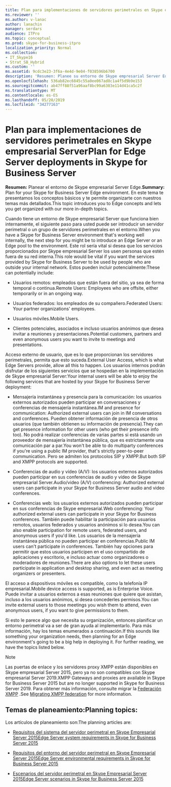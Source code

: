 ```yaml
---
title: Plan para implementaciones de servidores perimetrales en Skype empresarial Server
ms.reviewer: ''
ms.author: v-lanac
author: lanachin
manager: serdars
audience: ITPro
ms.topic: conceptual
ms.prod: skype-for-business-itpro
localization_priority: Normal
ms.collection:
- IT_Skype16
- Strat_SB_Hybrid
ms.custom: ''
ms.assetid: 9cdc3e23-3f6a-4e4d-9e04-f038596b6700
description: 'Resumen: Planee su entorno de Skype empresarial Server Edge. En este tema te presentamos los conceptos básicos y te permite organizarte con nuestros temas más detallados.'
ms.openlocfilehash: 536ab82ec6845c55a0ee067ad8c1a4f5d9b9e153
ms.sourcegitcommit: ab47ff88f51a96aaf8bc99a6303e114d41ca5c2f
ms.translationtype: MT
ms.contentlocale: es-ES
ms.lasthandoff: 05/20/2019
ms.locfileid: "34277163"
---
```

# <a name="plan-for-edge-server-deployments-in-skype-for-business-server"></a><span data-ttu-id="50940-104">Plan para implementaciones de servidores perimetrales en Skype empresarial Server</span><span class="sxs-lookup"><span data-stu-id="50940-104">Plan for Edge Server deployments in Skype for Business Server</span></span>
 
<span data-ttu-id="50940-105">**Resumen:** Planear el entorno de Skype empresarial Server Edge.</span><span class="sxs-lookup"><span data-stu-id="50940-105">**Summary:** Plan for your Skype for Business Server Edge environment.</span></span> <span data-ttu-id="50940-106">En este tema te presentamos los conceptos básicos y te permite organizarte con nuestros temas más detallados.</span><span class="sxs-lookup"><span data-stu-id="50940-106">This topic introduces you to Edge concepts and lets you get organized with our more in-depth topics.</span></span>
  
<span data-ttu-id="50940-107">Cuando tiene un entorno de Skype empresarial Server que funciona bien internamente, el siguiente paso para usted puede ser introducir un servidor perimetral o un grupo de servidores perimetrales en el entorno.</span><span class="sxs-lookup"><span data-stu-id="50940-107">When you have a Skype for Business Server environment that's working well internally, the next step for you might be to introduce an Edge Server or an Edge pool to the environment.</span></span> <span data-ttu-id="50940-108">Este rol sería vital si desea que los servicios proporcionados por Skype empresarial Server los usen personas que estén fuera de su red interna.</span><span class="sxs-lookup"><span data-stu-id="50940-108">This role would be vital if you want the services provided by Skype for Business Server to be used by people who are outside your internal network.</span></span> <span data-ttu-id="50940-109">Estos pueden incluir potencialmente:</span><span class="sxs-lookup"><span data-stu-id="50940-109">These can potentially include:</span></span>
  
- <span data-ttu-id="50940-110">Usuarios remotos: empleados que están fuera del sitio, ya sea de forma temporal o continua.</span><span class="sxs-lookup"><span data-stu-id="50940-110">Remote Users: Employees who are offsite, either temporarily or in an ongoing way.</span></span>
    
- <span data-ttu-id="50940-111">Usuarios federados: los empleados de su compañero.</span><span class="sxs-lookup"><span data-stu-id="50940-111">Federated Users: Your partner organizations' employees.</span></span>
    
- <span data-ttu-id="50940-112">Usuarios móviles.</span><span class="sxs-lookup"><span data-stu-id="50940-112">Mobile Users.</span></span>
    
- <span data-ttu-id="50940-113">Clientes potenciales, asociados e incluso usuarios anónimos que desea invitar a reuniones y presentaciones.</span><span class="sxs-lookup"><span data-stu-id="50940-113">Potential customers, partners and even anonymous users you want to invite to meetings and presentations.</span></span>
    
<span data-ttu-id="50940-114">Acceso externo de usuario, que es lo que proporcionan los servidores perimetrales, permita que esto suceda.</span><span class="sxs-lookup"><span data-stu-id="50940-114">External User Access, which is what Edge Servers provide, allow all this to happen.</span></span> <span data-ttu-id="50940-115">Los usuarios internos podrán disfrutar de los siguientes servicios que se hospedan en la implementación de Skype empresarial Server:</span><span class="sxs-lookup"><span data-stu-id="50940-115">Your internal users will be able to enjoy the following services that are hosted by your Skype for Business Server deployment:</span></span>
  
- <span data-ttu-id="50940-116">Mensajería instantánea y presencia para la comunicación: los usuarios externos autorizados pueden participar en conversaciones y conferencias de mensajería instantánea.</span><span class="sxs-lookup"><span data-stu-id="50940-116">IM and presence for communication: Authorized external users can join in IM conversations and conferences.</span></span> <span data-ttu-id="50940-117">Pueden obtener información de presencia de otros usuarios (que también obtienen su información de presencia).</span><span class="sxs-lookup"><span data-stu-id="50940-117">They can get presence information for other users (who get their presence info too).</span></span> <span data-ttu-id="50940-118">No podrá realizar conferencias de varias partes si está usando un proveedor de mensajería instantánea pública, que es estrictamente una comunicación par a par.</span><span class="sxs-lookup"><span data-stu-id="50940-118">You won't be able to do multiparty conferences if you're using a public IM provider, that's strictly peer-to-peer communication.</span></span> <span data-ttu-id="50940-119">Pero se admiten los protocolos SIP y XMPP.</span><span class="sxs-lookup"><span data-stu-id="50940-119">But both SIP and XMPP protocols are supported.</span></span>
    
- <span data-ttu-id="50940-120">Conferencias de audio y vídeo (A/V): los usuarios externos autorizados pueden participar en sus conferencias de audio y vídeo de Skype empresarial Server.</span><span class="sxs-lookup"><span data-stu-id="50940-120">Audio/video (A/V) conferencing: Authorized external users can participate in your Skype for Business Server audio and video conferences.</span></span>
    
- <span data-ttu-id="50940-121">Conferencias web: los usuarios externos autorizados pueden participar en sus conferencias de Skype empresarial.</span><span class="sxs-lookup"><span data-stu-id="50940-121">Web conferencing: Your authorized external users can participate in your Skype for Business conferences.</span></span> <span data-ttu-id="50940-122">También puede habilitar la participación para usuarios remotos, usuarios federados y usuarios anónimos si lo desea.</span><span class="sxs-lookup"><span data-stu-id="50940-122">You can also enable participation for remote users, federated users, and anonymous users if you'd like.</span></span> <span data-ttu-id="50940-123">Los usuarios de la mensajería instantánea pública no pueden participar en conferencias.</span><span class="sxs-lookup"><span data-stu-id="50940-123">Public IM users can't participate in conferences.</span></span> <span data-ttu-id="50940-124">También hay opciones para permitir que estos usuarios participen en el uso compartido de aplicaciones y escritorio, e incluso actuar como organizadores o moderadores de reuniones.</span><span class="sxs-lookup"><span data-stu-id="50940-124">There are also options to let these users participate in application and desktop sharing, and even act as meeting organizers or presenters.</span></span>
    
<span data-ttu-id="50940-125">El acceso a dispositivos móviles es compatible, como la telefonía IP empresarial.</span><span class="sxs-lookup"><span data-stu-id="50940-125">Mobile device access is supported, as is Enterprise Voice.</span></span> <span data-ttu-id="50940-126">Puede invitar a usuarios externos a esas reuniones que quiere que asistan, incluso a los usuarios anónimos, si desea concederles permisos.</span><span class="sxs-lookup"><span data-stu-id="50940-126">You can invite external users to those meetings you wish them to attend, even anonymous users, if you want to give permissions to them.</span></span>
  
<span data-ttu-id="50940-p108">Si esto le parece algo que necesita su organización, entonces planificar un entorno perimetral va a ser de gran ayuda al implementarlo. Para más información, hay los temas enumerados a continuación.</span><span class="sxs-lookup"><span data-stu-id="50940-p108">If this sounds like something your organization needs, then planning for an Edge environment's going to be a big help in deploying it. For further reading, we have the topics listed below.</span></span>

> [!NOTE]
> <span data-ttu-id="50940-129">Las puertas de enlace y los servidores proxy XMPP están disponibles en Skype empresarial Server 2015, pero ya no son compatibles con Skype empresarial Server 2019.</span><span class="sxs-lookup"><span data-stu-id="50940-129">XMPP Gateways and proxies are available in Skype for Business Server 2015 but are no longer supported in Skype for Business Server 2019.</span></span> <span data-ttu-id="50940-130">Para obtener más información, consulte migrar la [Federación XMPP](../../../SfBServer2019/migration/migrating-xmpp-federation.md) .</span><span class="sxs-lookup"><span data-stu-id="50940-130">See [Migrating XMPP federation](../../../SfBServer2019/migration/migrating-xmpp-federation.md) for more information.</span></span> 
  
## <a name="planning-topics"></a><span data-ttu-id="50940-131">Temas de planeamiento:</span><span class="sxs-lookup"><span data-stu-id="50940-131">Planning topics:</span></span>

<span data-ttu-id="50940-132">Los artículos de planeamiento son:</span><span class="sxs-lookup"><span data-stu-id="50940-132">The planning articles are:</span></span>
  
- [<span data-ttu-id="50940-133">Requisitos del sistema del servidor perimetral en Skype Empresarial Server 2015</span><span class="sxs-lookup"><span data-stu-id="50940-133">Edge Server system requirements in Skype for Business Server 2015</span></span>](system-requirements.md)
    
- [<span data-ttu-id="50940-134">Requisitos del entorno del servidor perimetral en Skype Empresarial Server 2015</span><span class="sxs-lookup"><span data-stu-id="50940-134">Edge Server environmental requirements in Skype for Business Server 2015</span></span>](edge-environmental-requirements.md)
    
- [<span data-ttu-id="50940-135">Escenarios del servidor perimetral en Skype Empresarial Server 2015</span><span class="sxs-lookup"><span data-stu-id="50940-135">Edge Server scenarios in Skype for Business Server 2015</span></span>](scenarios.md)
    

